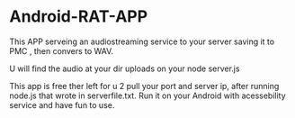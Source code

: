 # Android-RAT-APP
This APP serveing an audiostreaming service to your server saving it to PMC , then convers to WAV.

U will find the audio at your dir uploads on your node server.js

This app is free ther left for u 2 pull your port and server ip, after running node.js that wrote in serverfile.txt.
Run it on your Android with acessebility service and have fun to use.
